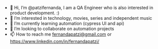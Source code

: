 - 👋 Hi, I’m @patzifernanda, I am a QA Engineer who is also interested in product development. :)
- 👀 I’m interested in technology, movies, series and independent music
- 🌱 I’m currently learning automation (cypress UI and api)
- 💞️ I’m looking to collaborate on automation projects
- 📫 How to reach me fernandapatzi@gmail.com or https://www.linkedin.com/in/fernandapatzi/

<!---
patzifernanda/patzifernanda is a ✨ special ✨ repository because its `README.md` (this file) appears on your GitHub profile.
You can click the Preview link to take a look at your changes.
--->

